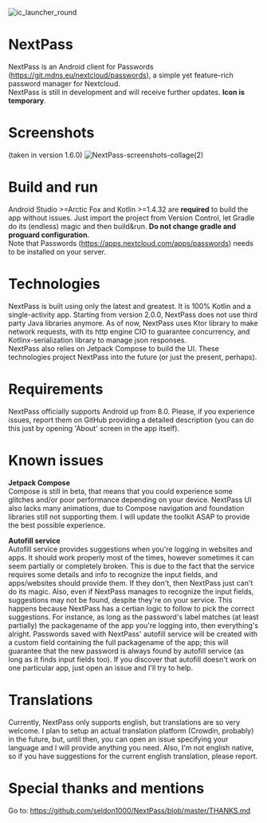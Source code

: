 ![ic_launcher_round](https://user-images.githubusercontent.com/55358113/122177060-8e66b500-ce85-11eb-89d4-ee1b7636bf12.png)

# NextPass
NextPass is an Android client for Passwords (https://git.mdns.eu/nextcloud/passwords), a simple yet feature-rich password manager for Nextcloud.<br />NextPass is still in development and will receive further updates. **Icon is temporary**.<br />

# Screenshots 
(taken in version 1.6.0)
![NextPass-screenshots-collage(2)](https://user-images.githubusercontent.com/55358113/124677906-b4e6a180-dec1-11eb-9745-88bcd88c9071.jpg)


# Build and run
Android Studio >=Arctic Fox and Kotlin >=1.4.32 are **required** to build the app without issues. Just import the project from Version Control, let Gradle do its (endless) magic and then build&run. **Do not change gradle and proguard configuration**.<br />Note that Passwords (https://apps.nextcloud.com/apps/passwords) needs to be installed on your server.

# Technologies
NextPass is built using only the latest and greatest. It is 100% Kotlin and a single-activity app. Starting from version 2.0.0, NextPass does not use third party Java libraries anymore. As of now, NextPass uses Ktor library to make network requests, with its http engine CIO to guarantee concurrency, and Kotlinx-serialization library to manage json responses.<br />NextPass also relies on Jetpack Compose to build the UI. These technologies project NextPass into the future (or just the present, perhaps).


# Requirements
NextPass officially supports Android up from 8.0. Please, if you experience issues, report them on GitHub providing a detailed description (you can do this just by opening 'About' screen in the app itself).


# Known issues
**Jetpack Compose**<br />
Compose is still in beta, that means that you could experience some glitches and/or poor performance depending on your device. NextPass UI also lacks many animations, due to Compose navigation and foundation libraries still not supporting them. I will update the toolkit ASAP to provide the best possible experience.

**Autofill service**<br />
Autofill service provides suggestions when you're logging in websites and apps. It should work properly most of the times, however sometimes it can seem partially or completely broken. This is due to the fact that the service requires some details and info to recognize the input fields, and apps/websites should provide them. If they don't, then NextPass just can't do its magic.
Also, even if NextPass manages to recognize the input fields, suggestions may not be found, despite they're on your service. This happens because NextPass has a certian logic to follow to pick the correct suggestions. For instance, as long as the password's label matches (at least partially) the packagename of the app you're logging into, then everything's alright. Passwords saved with NextPass' autofill service will be created with a custom field containing the full packagename of the app; this will guarantee that the new password is always found by autofill service (as long as it finds input fields too).
If you discover that autofill doesn't work on one particular app, just open an issue and I'll try to help.


# Translations
Currently, NextPass only supports english, but translations are so very welcome. I plan to setup an actual translation platform (Crowdin, probably) in the future, but, until then, you can open an issue specifying your language and I will provide anything you need. Also, I'm not english native, so if you have suggestions for the current english translation, please report.

# Special thanks and mentions
Go to: https://github.com/seldon1000/NextPass/blob/master/THANKS.md
